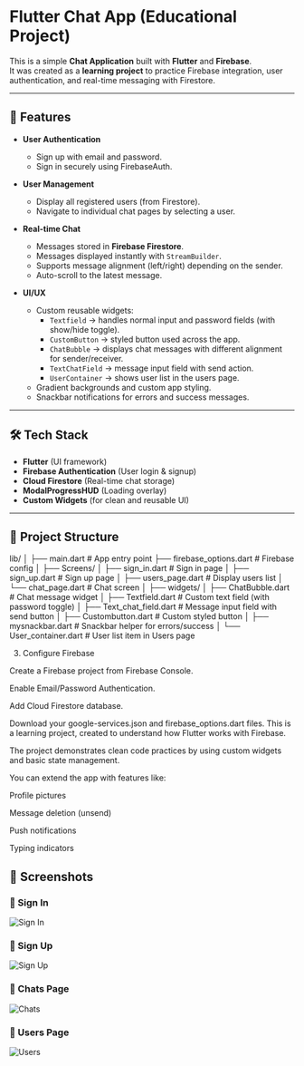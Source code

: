 # Flutter Chat App (Educational Project)

This is a simple **Chat Application** built with **Flutter** and **Firebase**.  
It was created as a **learning project** to practice Firebase integration, user authentication, and real-time messaging with Firestore.

---

## 🚀 Features

- **User Authentication**  
  - Sign up with email and password.  
  - Sign in securely using FirebaseAuth.  

- **User Management**  
  - Display all registered users (from Firestore).  
  - Navigate to individual chat pages by selecting a user.  

- **Real-time Chat**  
  - Messages stored in **Firebase Firestore**.  
  - Messages displayed instantly with `StreamBuilder`.  
  - Supports message alignment (left/right) depending on the sender.  
  - Auto-scroll to the latest message.  

- **UI/UX**  
  - Custom reusable widgets:
    - `Textfield` → handles normal input and password fields (with show/hide toggle).
    - `CustomButton` → styled button used across the app.  
    - `ChatBubble` → displays chat messages with different alignment for sender/receiver.  
    - `TextChatField` → message input field with send action.  
    - `UserContainer` → shows user list in the users page.  
  - Gradient backgrounds and custom app styling.  
  - Snackbar notifications for errors and success messages.  

---

## 🛠️ Tech Stack

- **Flutter** (UI framework)
- **Firebase Authentication** (User login & signup)
- **Cloud Firestore** (Real-time chat storage)
- **ModalProgressHUD** (Loading overlay)
- **Custom Widgets** (for clean and reusable UI)

---

## 📂 Project Structure

lib/
│
├── main.dart # App entry point
├── firebase_options.dart # Firebase config
│
├── Screens/
│ ├── sign_in.dart # Sign in page
│ ├── sign_up.dart # Sign up page
│ ├── users_page.dart # Display users list
│ └── chat_page.dart # Chat screen
│
├── widgets/
│ ├── ChatBubble.dart # Chat message widget
│ ├── Textfield.dart # Custom text field (with password toggle)
│ ├── Text_chat_field.dart # Message input field with send button
│ ├── Custombutton.dart # Custom styled button
│ ├── mysnackbar.dart # Snackbar helper for errors/success
│ └── User_container.dart # User list item in Users page

3. Configure Firebase

Create a Firebase project from Firebase Console.

Enable Email/Password Authentication.

Add Cloud Firestore database.

Download your google-services.json and firebase_options.dart files.
This is a learning project, created to understand how Flutter works with Firebase.

The project demonstrates clean code practices by using custom widgets and basic state management.

You can extend the app with features like:

Profile pictures

Message deletion (unsend)

Push notifications

Typing indicators

## 📸 Screenshots

### 🔑 Sign In
![Sign In](assets/app_screens/sign_in.png)

### 📝 Sign Up
![Sign Up](assets/app_screens/sign_up.png)

### 💬 Chats Page
![Chats](assets/app_screens/chats.png)

### 👥 Users Page
![Users](assets/app_screens/users.png)
